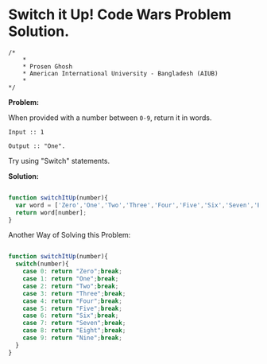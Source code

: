 # Switch it Up! Code Wars Problem Solution.

```
/*
    *
    * Prosen Ghosh
    * American International University - Bangladesh (AIUB)
    *
*/
```

**Problem:**


When provided with a number between `0-9`, return it in words.

`Input :: 1`

`Output :: "One".`

Try using "Switch" statements.

**Solution:**

```javascript

function switchItUp(number){
  var word = ['Zero','One','Two','Three','Four','Five','Six','Seven','Eight','Nine'];
  return word[number];
}

```

Another Way of Solving this Problem:

```javascript

function switchItUp(number){
  switch(number){
    case 0: return "Zero";break;
    case 1: return "One";break;
    case 2: return "Two";break;
    case 3: return "Three";break;
    case 4: return "Four";break;
    case 5: return "Five";break;
    case 6: return "Six";break;
    case 7: return "Seven";break;
    case 8: return "Eight";break;
    case 9: return "Nine";break;
  }
}

```
